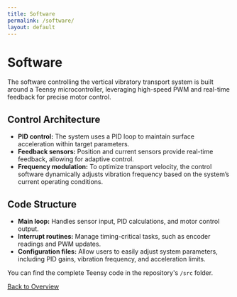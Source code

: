 ```yaml
---
title: Software
permalink: /software/
layout: default
---
```


# Software

The software controlling the vertical vibratory transport system is built around a Teensy microcontroller, leveraging high-speed PWM and real-time feedback for precise motor control.

## Control Architecture
- **PID control:** The system uses a PID loop to maintain surface acceleration within target parameters.
- **Feedback sensors:** Position and current sensors provide real-time feedback, allowing for adaptive control.
- **Frequency modulation:** To optimize transport velocity, the control software dynamically adjusts vibration frequency based on the system’s current operating conditions.

## Code Structure
- **Main loop:** Handles sensor input, PID calculations, and motor control output.
- **Interrupt routines:** Manage timing-critical tasks, such as encoder readings and PWM updates.
- **Configuration files:** Allow users to easily adjust system parameters, including PID gains, vibration frequency, and acceleration limits.

You can find the complete Teensy code in the repository's `/src` folder.

[Back to Overview](index.md)

